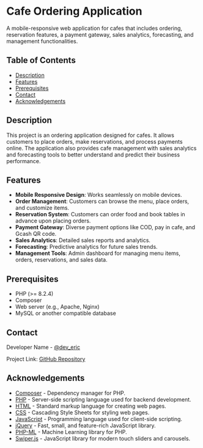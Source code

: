 # Cafe Ordering Application

A mobile-responsive web application for cafes that includes ordering, reservation features, a payment gateway, sales analytics, forecasting, and management functionalities.

## Table of Contents

- [Description](#description)
- [Features](#features)
- [Prerequisites](#prerequisites)
- [Contact](#contact)
- [Acknowledgements](#acknowledgements)

## Description

This project is an ordering application designed for cafes. It allows customers to place orders, make reservations, and process payments online. The application also provides cafe management with sales analytics and forecasting tools to better understand and predict their business performance.

## Features

- **Mobile Responsive Design**: Works seamlessly on mobile devices.
- **Order Management**: Customers can browse the menu, place orders, and customize items.
- **Reservation System**: Customers can order food and book tables in advance upon placing orders.
- **Payment Gateway**: Diverse payment options like COD, pay in cafe, and Gcash QR code.
- **Sales Analytics**: Detailed sales reports and analytics.
- **Forecasting**: Predictive analytics for future sales trends.
- **Management Tools**: Admin dashboard for managing menu items, orders, reservations, and sales data.

## Prerequisites

- PHP (>= 8.2.4)
- Composer
- Web server (e.g., Apache, Nginx)
- MySQL or another compatible database

## Contact

Developer Name - [@dev_eric](https://x.com/x_jstme)

Project Link: [GitHub Repository](https://github.com/13coles/chessburger-app)

## Acknowledgements

- [Composer](https://getcomposer.org/) - Dependency manager for PHP.
- [PHP](https://www.php.net/) - Server-side scripting language used for backend development.
- [HTML](https://developer.mozilla.org/en-US/docs/Web/HTML) - Standard markup language for creating web pages.
- [CSS](https://developer.mozilla.org/en-US/docs/Web/CSS) - Cascading Style Sheets for styling web pages.
- [JavaScript](https://developer.mozilla.org/en-US/docs/Web/JavaScript) - Programming language used for client-side scripting.
- [jQuery](https://jquery.com/) - Fast, small, and feature-rich JavaScript library.
- [PHP-ML](https://php-ml.org/) - Machine Learning library for PHP.
- [Swiper.js](https://swiperjs.com/) - JavaScript library for modern touch sliders and carousels.
